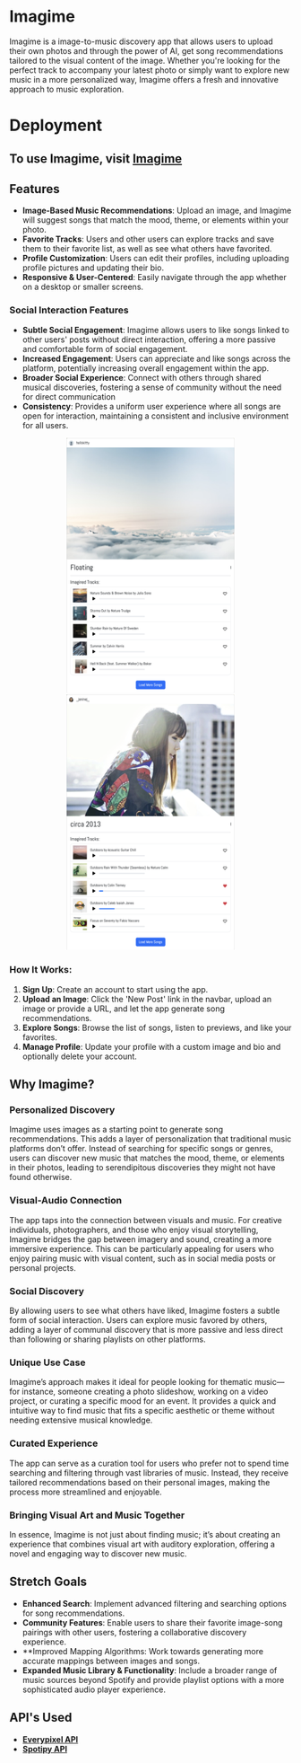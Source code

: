 # Imagime

Imagime is a image-to-music discovery app that allows users to upload their own photos and through the power of AI, get song recommendations tailored to the visual content of the image. Whether you're looking for the perfect track to accompany your latest photo or simply want to explore new music in a more personalized way, Imagime offers a fresh and innovative approach to music exploration.

# Deployment

## To use Imagime, visit [Imagime](https://imagime.onrender.com)

## Features

- **Image-Based Music Recommendations**: Upload an image, and Imagime will suggest songs that match the mood, theme, or elements within your photo.
- **Favorite Tracks**: Users and other users can explore tracks and save them to their favorite list, as well as see what others have favorited.
- **Profile Customization**: Users can edit their profiles, including uploading profile pictures and updating their bio.
- **Responsive & User-Centered**: Easily navigate through the app whether on a desktop or smaller screens.

### Social Interaction Features

- **Subtle Social Engagement**: Imagime allows users to like songs linked to other users' posts without direct interaction, offering a more passive and comfortable form of social engagement.
- **Increased Engagement**: Users can appreciate and like songs across the platform, potentially increasing overall engagement within the app.
- **Broader Social Experience**: Connect with others through shared musical discoveries, fostering a sense of community without the need for direct communication
- **Consistency**: Provides a uniform user experience where all songs are open for interaction, maintaining a consistent and inclusive environment for all users.


<div style="text-align: center;">
  <img src="./static/images/assets/home-anon-img1.png" alt="Home Anon 1" width="300" />
  <img src="./static/images/assets/home-anon-img2.png" alt="Home Anon 2" width="300" />
</div>

### How It Works:

1. **Sign Up**: Create an account to start using the app.
2. **Upload an Image**: Click the 'New Post' link in the navbar, upload an image or provide a URL, and let the app generate song recommendations.
3. **Explore Songs**: Browse the list of songs, listen to previews, and like your favorites.
4. **Manage Profile**: Update your profile with a custom image and bio and optionally delete your account.

## Why Imagime?

### Personalized Discovery
Imagime uses images as a starting point to generate song recommendations. This adds a layer of personalization that traditional music platforms don’t offer. Instead of searching for specific songs or genres, users can discover new music that matches the mood, theme, or elements in their photos, leading to serendipitous discoveries they might not have found otherwise.

### Visual-Audio Connection
The app taps into the connection between visuals and music. For creative individuals, photographers, and those who enjoy visual storytelling, Imagime bridges the gap between imagery and sound, creating a more immersive experience. This can be particularly appealing for users who enjoy pairing music with visual content, such as in social media posts or personal projects.

### Social Discovery
By allowing users to see what others have liked, Imagime fosters a subtle form of social interaction. Users can explore music favored by others, adding a layer of communal discovery that is more passive and less direct than following or sharing playlists on other platforms.

### Unique Use Case
Imagime’s approach makes it ideal for people looking for thematic music—for instance, someone creating a photo slideshow, working on a video project, or curating a specific mood for an event. It provides a quick and intuitive way to find music that fits a specific aesthetic or theme without needing extensive musical knowledge.

### Curated Experience
The app can serve as a curation tool for users who prefer not to spend time searching and filtering through vast libraries of music. Instead, they receive tailored recommendations based on their personal images, making the process more streamlined and enjoyable.

### Bringing Visual Art and Music Together
In essence, Imagime is not just about finding music; it’s about creating an experience that combines visual art with auditory exploration, offering a novel and engaging way to discover new music.

## Stretch Goals

- **Enhanced Search**: Implement advanced filtering and searching options for song recommendations.
- **Community Features**: Enable users to share their favorite image-song pairings with other users, fostering a collaborative discovery experience.
- **Improved Mapping Algorithms: Work towards generating more accurate mappings between images and songs.
- **Expanded Music Library & Functionality**: Include a broader range of music sources beyond Spotify and provide playlist options with a more sophisticated audio player experience.

## API's Used

- **[Everypixel API](https://labs.everypixel.com)**
- **[Spotipy API](https://spotipy.readthedocs.io/en/2.24.0/)**